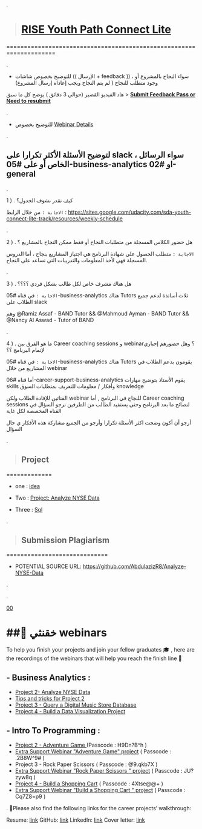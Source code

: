 
. 



> # [RISE Youth Path Connect Lite](https://www.youtube.com/watch?v=cpfq6SMBpBM&list=PLVvPFH7DSPJPRldULv8Us9-IJiGUFkMCY)

====================================================================

.

- للتوضيح  بخصوص شاشات ((  الإرسال + feedback  ))  ، سواء النجاح بالمشروع أو وجود متطلب  للنجاح ( لم يتم النجاح ويجب  إعاداه إرسال المشروع)

هاد الفيديو القصير (حوالي 3 دقائق )  يوضح كل ما سبق > **[Submit Feedback Pass or Need to resubmit](https://www.youtube.com/watch?v=cpfq6SMBpBM&list=PLVvPFH7DSPJPRldULv8Us9-IJiGUFkMCY)**


.

- للتوضيح  بخصوص [Webinar Details](https://github.com/Self-Education-for-Business-analyst/RISE-Youth-Path-Connect-Lite/blob/main/Webinar%20Details.md)  

. 



## لتوضيح الأسئلة الأكثر تكرارا  على slack     ، سواء  الرسائل الخاص أو على #05-business-analytics او #02-general 

.

1 ) . كيف نقدر نشوف الجدول؟



 `الاجابة :`  من خلال الرابط  :
https://sites.google.com/udacity.com/sda-youth-connect-lite-track/resources/weekly-schedule

.


2 ) . هل حضور الكلاس المسجلة من متطلبات النجاح  أو فقط ممكن  النجاح بالمشاريع ؟



 `الاجابة :`   متطلب الحصول على شهادة البرنامج هي اجتياز المشاريع بنجاح ، أما الدروس المسجلة فهي لأخذ المعلومات والتدريبات التي تساعد على النجاح.

.


3 ) .  هل هناك مشرف خاص لكل طالب بشكل فردي ؟؟؟؟


 
 `الاجابة :`    في قناه #05-business-analytics هناك  Tutors  ثلاث أساتذة   لدعم جميع الطلاب على slack

وهم  @Ramiz Assaf - BAND Tutor  && @Mahmoud Ayman - BAND Tutor && @Nancy Al Aswad - Tutor of BAND


.

 4 ) . ما هو  الفرق بين Career coaching sessions و webinar؟  وهل حضورهم إجباري لإتمام البرنامج ؟؟


 
 `الاجابة :`    في قناه #05-business-analytics هناك  Tutors يقومون بدعم الطلاب في المشاريع من خلال  webinar

أما  قناه #06-career-support-business-analytics   يقوم الأستاذ  بتوضيح مهارات  skills  وأفكار / معلومات  للتعريف  بمتطلبات السوق   knowledge  

  القناتين للإفادة الطلاب ولكن  webinar للنجاح في البرنامج  ,  أما  Career coaching sessions  لنصائح ما بعد البرنامج   وحتى  يستفيد الطالب من الطرفين نرجو السؤال في القناه   المخصصة لكل غاية 



أرجو أن أكون وضحت اكثر الأسئلة تكرارا   وأرجو من الجميع مشاركة هذه الأفكار ي حال السؤال

.

> ## Project


=============


- one : [idea](https://github.com/Self-Education-for-Business-analyst/RISE-Youth-Path-Connect-Lite-profile-README.md/blob/main/Project%20%20One.md)


- Two  : [Project: Analyze NYSE Data](https://github.com/Self-Education-for-Business-analyst/RISE-Youth-Path-Connect-Lite-profile-README.md/blob/main/Project%20Two%20.md)


- Three : [Sql](https://github.com/Self-Education-for-Business-analyst/RISE-Youth-Path-Connect-Lite-profile-README.md/blob/main/Project%20Three%20.md)



.

> ## Submission Plagiarism

=============================


- POTENTIAL SOURCE URL: https://github.com/AbdulazizR8/Analyze-NYSE-Data




. 

.

[00](https://review.udacity.com/#!/submissions/3740228)


# ## ًخقنثي webinars

To help you finish your projects and join your fellow graduates :mortar_board: , here are the recordings of the webinars that will help you reach the finish line :checkered_flag:


## - Business Analytics :

- [Project 2- Analyze NYSE Data](https://udacity.zoom.us/rec/share/pkQzY1OMKkUjEzWgi8LHP7uFhDMyi02KibwzT83mqBKsNMVa3ZWaeKSBz6keJDhf._h7AyuwDap-taqKJ)
- [Tips and tricks for Project 2](https://udacity.zoom.us/rec/share/S1XblqrKQqdZ0mbC8BxwGi7bq5SEo7Fevf6EJ5iLV-oyg9YkV9bsqSmVOShwonrp.Ouftg7wuCVlydPvt)
- [Project 3 - Query a Digital Music Store Database](https://udacity.zoom.us/rec/share/jEsuqkxCIbS8zAMLaQ4ERoXHhvfeAYoo39ghB9oWg5-13Qg_x2WpoEzoKucFEZo.kiXOOHmK86S4HxZO)
- [Project 4 - Build a Data Visualization Project](https://udacity.zoom.us/rec/share/O6KXH-yVZp_49f9CuzI6lvF2Z7pkmlLuNh6XRXcQ19_-bJXU1FxXvID2jO7OFQD_.3AUIY7_naXCp_Lso?startTime=1669914939000)

## - Intro To Programming :

- [Project 2 - Adventure Game ](https://udacity.zoom.us/rec/share/FhcmYQ7YzkKlSmpozkdeIktgONFZ7lSI2PxcaAR6L4z9y9YfPQRxZT0gPkB4qX2b.cQ1xOItFhmPBwcGG ) (Passcode : H9Dn?B^h )
- [Extra Support Webinar "Adventure Game" project](https://udacity.zoom.us/rec/share/4KAk9p9zuOLrPCCagSEKN5d9pJOoE7OD6gM0QVi_pnhcKOYb_mOIf3hbQI_frrsi.BhVqsbPO_k__Hspy)  ( Passcode : .2B8W^9# )
- Project 3 - Rock Paper Scissors ( Passcode : @9.qkb7X )
- [Extra Support Webinar "Rock Paper Scissors " project](https://udacity.zoom.us/rec/share/PfjwBtzGHz4j9TVWpnnKQQCkNSonLsnq3HXzFc2R_56e7Cg5HMrmVuTKNLFOHfg5.4fWOCRpmugtoKBIQ) ( Passcode : JU?zyw8q )
- [Project 4 - Build a Shopping Cart](https://udacity.zoom.us/rec/share/grZU96coEku9uMKLda_47UNRBmBISCXQSHtZVHwNgKkT49cRRupd1YnqKFp0mUt_.s8qVdHXj9-nBJbKg) ( Passcode : 4Xtse@@+ )
- [Extra Support Webinar "Build a Shopping Cart " project](https://udacity.zoom.us/rec/share/pOLVmDp-zfw3oKO-akdrMB6zt63ZvtuyP1vMp4ElWW1cJHx-oiwF0TX0tBPOaf8.QkWNer560ohM-AMn) ( Passcode : Cq7Z8=p9 )

.
:star2:Please also find the following links for the career projects’ walkthrough:

Resume: [link](https://drive.google.com/file/d/1xCQVn51TiV14gJ999iqT8pEqpfBRvuuZ/view?usp=sharing)
GitHub: [link](https://drive.google.com/file/d/10CQqSSZPzu0dpelUjZuhgaoeAQe7Gs4c/view?usp=sharing)
LinkedIn: [link](https://drive.google.com/file/d/1qKa2UbOs3p_QJfqRNZBodGpdn4vM-nZ8/view?usp=sharing)
Cover letter: [link](https://drive.google.com/file/d/11Wu0tbPbvRuwrld6Ifbq80zZ_Ag_c5BG/view?usp=sharing)
